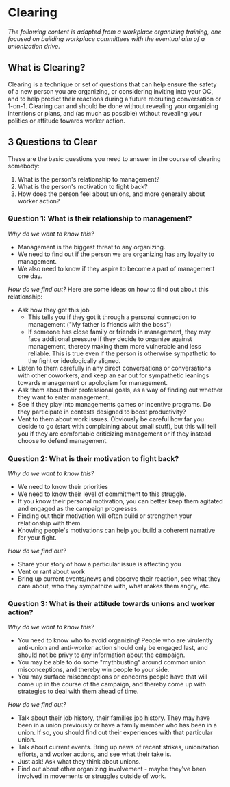# Clearing #

*The following content is adapted from a workplace organizing training, one focused on building workplace committees with the eventual aim of a unionization drive*.

## What is Clearing? ##

Clearing is a technique or set of questions that can help ensure the safety of a new person you are organizing, or considering inviting into your OC, and to help predict their reactions during a future recruiting conversation or 1-on-1. Clearing can and should be done without revealing your organizing intentions or plans, and (as much as possible) without revealing your politics or attitude towards worker action.

## 3 Questions to Clear ##

These are the basic questions you need to answer in the course of clearing somebody:
1. What is the person's relationship to management?
1. What is the person's motivation to fight back?
1. How does the person feel about unions, and more generally about worker action?

### Question 1: What is their relationship to management? ###

*Why do we want to know this?*
- Management is the biggest threat to any organizing.
- We need to find out if the person we are organizing has any loyalty to management.
- We also need to know if they aspire to become a part of management one day.

*How do we find out?*
Here are some ideas on how to find out about this relationship:
- Ask how they got this job
    - This tells you if they got it through a personal connection to management ("My father is friends with the boss")
    - If someone has close family or friends in management, they may face additional pressure if they decide to organize against management, thereby making them more vulnerable and less reliable. This is true even if the person is otherwise sympathetic to the fight or ideologically aligned.
- Listen to them carefully in any direct conversations or conversations with other coworkers, and keep an ear out for sympathetic leanings towards management or apologism for management.
- Ask them about their professional goals, as a way of finding out whether they want to enter management.
- See if they play into managements games or incentive programs. Do they participate in contests designed to boost productivity?
- Vent to them about work issues. Obviously be careful how far you decide to go (start with complaining about small stuff), but this will tell you if they are comfortable criticizing management or if they instead choose to defend management.

### Question 2: What is their motivation to fight back? ###

*Why do we want to know this?*
- We need to know their priorities
- We need to know their level of commitment to this struggle.
- If you know their personal motivation, you can better keep them agitated and engaged as the campaign progresses.
- Finding out their motivation will often build or strengthen your relationship with them.
- Knowing people's motivations can help you build a coherent narrative for your fight.

*How do we find out?*
- Share your story of how a particular issue is affecting you
- Vent or rant about work
- Bring up current events/news and observe their reaction, see what they care about, who they sympathize with, what makes them angry, etc.

### Question 3: What is their attitude towards unions and worker action? ###

*Why do we want to know this?*
- You need to know who to avoid organizing! People who are virulently anti-union and anti-worker action should only be engaged last, and should not be privy to any information about the campaign.
- You may be able to do some "mythbusting" around common union misconceptions, and thereby win people to your side.
- You may surface misconceptions or concerns people have that will come up in the course of the campaign, and thereby come up with strategies to deal with them ahead of time.

*How do we find out?*
- Talk about their job history, their families job history. They may have been in a union previously or have a family member who has been in a union. If so, you should find out their experiences with that particular union.
- Talk about current events. Bring up news of recent strikes, unionization efforts, and worker actions, and see what their take is.
- Just ask! Ask what they think about unions.
- Find out about other organizing involvement - maybe they've been involved in movements or struggles outside of work.
